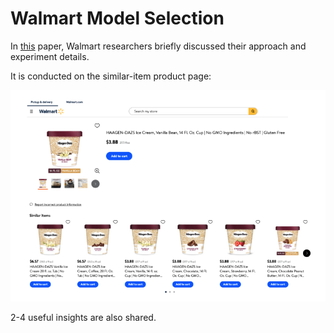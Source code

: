 # Walmart Model Selection

In [this](https://arxiv.org/pdf/2110.12132v1.pdf) paper, Walmart researchers briefly discussed their approach and experiment details.

It is conducted on the similar-item product page:

![Untitled](/img/content-concepts-case-studies-raw-case-studies-walmart-model-selection-untitled.png)

2-4 useful insights are also shared.